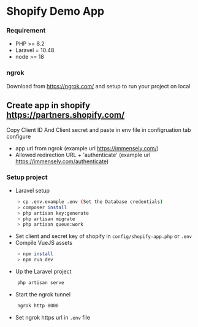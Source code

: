 # Shopify Demo App

### Requirement
- PHP >= 8.2
- Laravel = 10.48
- node >= 18

### ngrok

Download from https://ngrok.com/  and setup to run your project on local

## Create app in shopify https://partners.shopify.com/  
Copy Client ID And Client secret and paste in env file 
in configruation tab configure 
- app url from ngrok (example url https://immensely.com/)
- Allowed redirection URL + 'authenticate' (example url https://immensely.com/authenticate)


### Setup project
- Laravel setup
```sh
    > cp .env.example .env (Set the Database credentials)
    > composer install
    > php artisan key:generate
    > php artisan migrate
    > php artisan queue:work
```

- Set client and secret key of shopify in `config/shopify-app.php` or `.env`
- Compile VueJS assets
```sh
    > npm install
    > npm run dev
```
- Up the Laravel project
```sh
    php artisan serve
```

- Start the ngrok tunnel 
```sh
    ngrok http 8000
```

- Set ngrok https url in `.env` file


